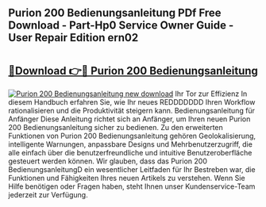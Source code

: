 ## Purion 200 Bedienungsanleitung PDf Free Download - Part-Hp0 Service Owner Guide - User Repair Edition ern02

# <h2><a href="http://df1on4g.blite.top/?on=Purion+200+Bedienungsanleitung">🔗Download 👉🔴 Purion 200 Bedienungsanleitung</a></h2>

[![Purion 200 Bedienungsanleitung new download](https://i.imgur.com/lujVjoI.png)](http://df1on4g.blite.top/?on=Purion+200+Bedienungsanleitung)
Ihr Tor zur Effizienz In diesem Handbuch erfahren Sie, wie Ihr neues REDDDDDDD Ihren Workflow rationalisieren und die Produktivität steigern kann. Bedienungsanleitung für Anfänger Diese Anleitung richtet sich an Anfänger, um Ihren neuen Purion 200 Bedienungsanleitung sicher zu bedienen. Zu den erweiterten Funktionen von Purion 200 Bedienungsanleitung gehören Geolokalisierung, intelligente Warnungen, anpassbare Designs und Mehrbenutzerzugriff, die alle einfach über die benutzerfreundliche und intuitive Benutzeroberfläche gesteuert werden können. Wir glauben, dass das Purion 200 BedienungsanleitungD ein wesentlicher Leitfaden für Ihr Bestreben war, die Funktionen und Fähigkeiten Ihres neuen Artikels zu verstehen. Wenn Sie Hilfe benötigen oder Fragen haben, steht Ihnen unser Kundenservice-Team jederzeit zur Verfügung.
